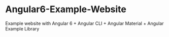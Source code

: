 # Angular6-Example-Website
Example website with Angular 6 + Angular CLI + Angular Material + Angular Example Library

